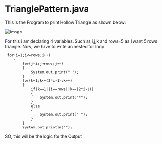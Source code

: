 # TrianglePattern.java
This is the Program to print Hollow Triangle as shown below:

![image](https://user-images.githubusercontent.com/84003405/118480569-0b402b00-b730-11eb-9b38-645b8955e938.png)

For this i am declaring 4 variables. Such as i,j,k and rows=5 as I want 5 rows triangle.
Now, we have to write an nested for loop

     for(i=1;i<=rows;i++)
		{
			for(j=i;j<rows;j++)
			{
				System.out.print(" ");
			}
			for(k=1;k<=(2*i-1);k++)
			{
				if(k==1||i==rows||k==(2*i-1))
				{
					System.out.print("*");
				}
				else
				{
					System.out.print(" ");
				}
			}
			System.out.println("");
    
SO, this will be the logic for the Output
